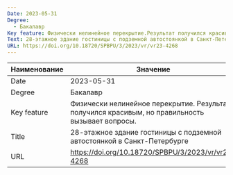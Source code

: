 ```yaml
---
Date: 2023-05-31
Degree:
  - Бакалавр
Key feature: Физически нелинейное перекрытие.Результат получился красивым, но правильность вызывает вопросы.
Text: 28-этажное здание гостиницы с подземной автостоянкой в Санкт-Петербурге
URL: https://doi.org/10.18720/SPBPU/3/2023/vr/vr23-4268
---
```


| Наименование | Значение                                                                                         |
| ------------ | ------------------------------------------------------------------------------------------------ |
| Date         | 2023-05-31                                                                                       |
| Degree       | Бакалавр                                                                                         |
| Key feature  | Физически нелинейное перекрытие. Результат получился красивым, но правильность вызывает вопросы. |
| Title        | 28-этажное здание гостиницы с подземной автостоянкой в Санкт-Петербурге                          |
| URL          | https://doi.org/10.18720/SPBPU/3/2023/vr/vr23-4268                                               |

